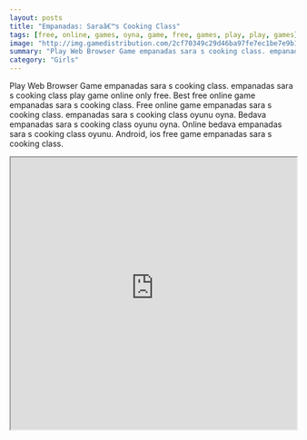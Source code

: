```yaml
---
layout: posts
title: "Empanadas: Saraâ€™s Cooking Class"
tags: [free, online, games, oyna, game, free, games, play, play, games]
image: "http://img.gamedistribution.com/2cf70349c29d46ba97fe7ec1be7e9b1c.jpg"
summary: "Play Web Browser Game empanadas sara s cooking class. empanadas sara s cooking class play game online only free. Best free online game empanadas sara s cooking class. Free online game empanadas sara s cooking class. empanadas sara s cooking class oyunu oyna. Bedava empanadas sara s cooking class oyunu oyna. Online bedava empanadas sara s cooking class oyunu. Android, ios free game empanadas sara s cooking class."
category: "Girls"
---
```


Play Web Browser Game empanadas sara s cooking class. empanadas sara s cooking class play game online only free. Best free online game empanadas sara s cooking class. Free online game empanadas sara s cooking class. empanadas sara s cooking class oyunu oyna. Bedava empanadas sara s cooking class oyunu oyna. Online bedava empanadas sara s cooking class oyunu. Android, ios free game empanadas sara s cooking class.

<iframe width="100%" height="480px;" src="http://flash.gamedistribution.com?game=2cf70349c29d46ba97fe7ec1be7e9b1c"></iframe>
